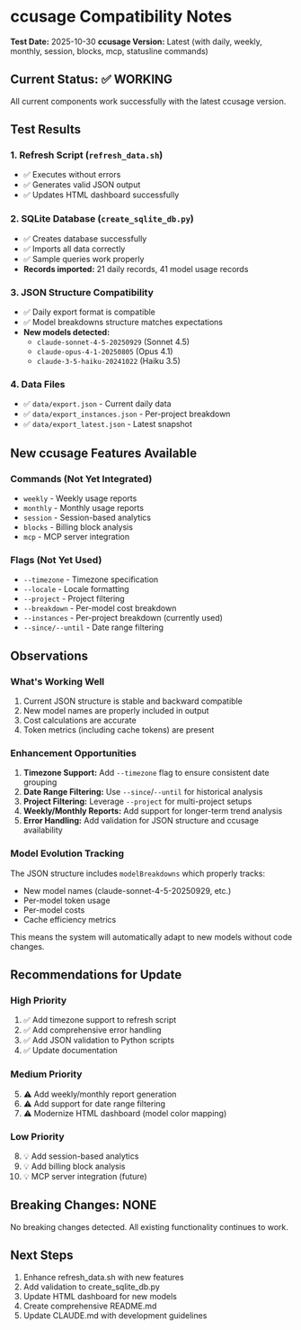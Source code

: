 # ccusage Compatibility Notes

**Test Date:** 2025-10-30
**ccusage Version:** Latest (with daily, weekly, monthly, session, blocks, mcp, statusline commands)

## Current Status: ✅ WORKING

All current components work successfully with the latest ccusage version.

## Test Results

### 1. Refresh Script (`refresh_data.sh`)
- ✅ Executes without errors
- ✅ Generates valid JSON output
- ✅ Updates HTML dashboard successfully

### 2. SQLite Database (`create_sqlite_db.py`)
- ✅ Creates database successfully
- ✅ Imports all data correctly
- ✅ Sample queries work properly
- **Records imported:** 21 daily records, 41 model usage records

### 3. JSON Structure Compatibility
- ✅ Daily export format is compatible
- ✅ Model breakdowns structure matches expectations
- **New models detected:**
  - `claude-sonnet-4-5-20250929` (Sonnet 4.5)
  - `claude-opus-4-1-20250805` (Opus 4.1)
  - `claude-3-5-haiku-20241022` (Haiku 3.5)

### 4. Data Files
- ✅ `data/export.json` - Current daily data
- ✅ `data/export_instances.json` - Per-project breakdown
- ✅ `data/export_latest.json` - Latest snapshot

## New ccusage Features Available

### Commands (Not Yet Integrated)
- `weekly` - Weekly usage reports
- `monthly` - Monthly usage reports
- `session` - Session-based analytics
- `blocks` - Billing block analysis
- `mcp` - MCP server integration

### Flags (Not Yet Used)
- `--timezone` - Timezone specification
- `--locale` - Locale formatting
- `--project` - Project filtering
- `--breakdown` - Per-model cost breakdown
- `--instances` - Per-project breakdown (currently used)
- `--since/--until` - Date range filtering

## Observations

### What's Working Well
1. Current JSON structure is stable and backward compatible
2. New model names are properly included in output
3. Cost calculations are accurate
4. Token metrics (including cache tokens) are present

### Enhancement Opportunities
1. **Timezone Support:** Add `--timezone` flag to ensure consistent date grouping
2. **Date Range Filtering:** Use `--since`/`--until` for historical analysis
3. **Project Filtering:** Leverage `--project` for multi-project setups
4. **Weekly/Monthly Reports:** Add support for longer-term trend analysis
5. **Error Handling:** Add validation for JSON structure and ccusage availability

### Model Evolution Tracking
The JSON structure includes `modelBreakdowns` which properly tracks:
- New model names (claude-sonnet-4-5-20250929, etc.)
- Per-model token usage
- Per-model costs
- Cache efficiency metrics

This means the system will automatically adapt to new models without code changes.

## Recommendations for Update

### High Priority
1. ✅ Add timezone support to refresh script
2. ✅ Add comprehensive error handling
3. ✅ Add JSON validation to Python scripts
4. ✅ Update documentation

### Medium Priority
5. ⚠️ Add weekly/monthly report generation
6. ⚠️ Add support for date range filtering
7. ⚠️ Modernize HTML dashboard (model color mapping)

### Low Priority
8. 💡 Add session-based analytics
9. 💡 Add billing block analysis
10. 💡 MCP server integration (future)

## Breaking Changes: NONE

No breaking changes detected. All existing functionality continues to work.

## Next Steps

1. Enhance refresh_data.sh with new features
2. Add validation to create_sqlite_db.py
3. Update HTML dashboard for new models
4. Create comprehensive README.md
5. Update CLAUDE.md with development guidelines
